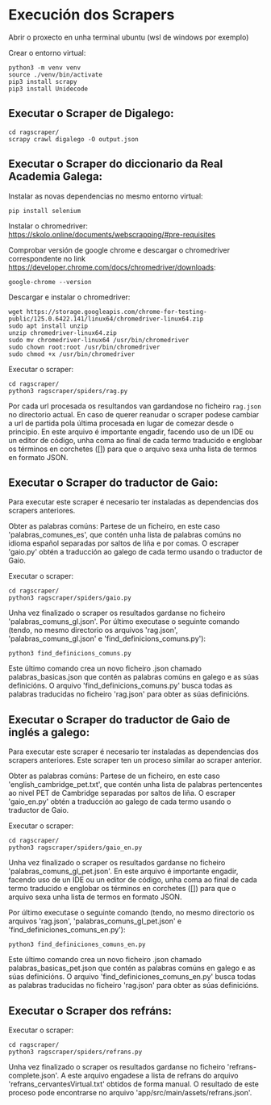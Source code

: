 # Execución dos Scrapers

Abrir o proxecto en unha terminal ubuntu (wsl de windows por exemplo)

Crear o entorno virtual:
```
python3 -m venv venv
source ./venv/bin/activate
pip3 install scrapy
pip3 install Unidecode
```

## Executar o Scraper de Digalego:
```
cd ragscraper/
scrapy crawl digalego -O output.json
```

## Executar o Scraper do diccionario da Real Academia Galega:

Instalar as novas dependencias no mesmo entorno virtual:
```
pip install selenium
```

Instalar o chromedriver: https://skolo.online/documents/webscrapping/#pre-requisites

Comprobar versión de google chrome e descargar o chromedriver correspondente no link https://developer.chrome.com/docs/chromedriver/downloads:
```
google-chrome --version
```

Descargar e instalar o chromedriver:
```
wget https://storage.googleapis.com/chrome-for-testing-public/125.0.6422.141/linux64/chromedriver-linux64.zip
sudo apt install unzip
unzip chromedriver-linux64.zip
sudo mv chromedriver-linux64 /usr/bin/chromedriver
sudo chown root:root /usr/bin/chromedriver
sudo chmod +x /usr/bin/chromedriver
```

Executar o scraper:
```
cd ragscraper/
python3 ragscraper/spiders/rag.py
```

Por cada url procesada os resultandos van gardandose no ficheiro `rag.json` no directorio actual. En caso de querer reanudar
o scraper podese cambiar a url de partida pola última procesada en lugar de comezar desde o principio. En este arquivo é importante engadir, 
facendo uso de un IDE ou un editor de código, unha coma ao final de cada termo traducido e englobar os términos en corchetes ([]) para que o arquivo sexa unha lista de termos en formato JSON.

## Executar o Scraper do traductor de Gaio:

Para executar este scraper é necesario ter instaladas as dependencias dos scrapers anteriores.

Obter as palabras comúns:
Partese de un ficheiro, en este caso 'palabras_comunes_es', que contén unha lista de palabras comúns
no idioma español separadas por saltos de liña e por comas. O escraper 'gaio.py' obtén a traducción ao galego
de cada termo usando o traductor de Gaio.

Executar o scraper:
```
cd ragscraper/
python3 ragscraper/spiders/gaio.py
```

Unha vez finalizado o scraper os resultados gardanse no ficheiro 'palabras_comuns_gl.json'.
Por último executase o seguinte comando (tendo, no mesmo directorio os arquivos 'rag.json', 'palabras_comuns_gl.json' e 'find_definicions_comuns.py'):
```
python3 find_definicions_comuns.py
```
Este último comando crea un novo ficheiro .json chamado palabras_basicas.json que contén as palabras comúns en galego e as súas definicións.
O arquivo 'find_definicions_comuns.py' busca todas as palabras traducidas no ficheiro 'rag.json' para obter as súas definicións.

## Executar o Scraper do traductor de Gaio de inglés a galego:

Para executar este scraper é necesario ter instaladas as dependencias dos scrapers anteriores. Este scraper ten un proceso similar ao scraper anterior.

Obter as palabras comúns:
Partese de un ficheiro, en este caso 'english_cambridge_pet.txt', que contén unha lista de palabras pertencentes ao nivel PET
de Cambridge separadas por saltos de liña. O escraper 'gaio_en.py' obtén a traducción ao galego de cada termo usando o traductor de Gaio.

Executar o scraper:
```
cd ragscraper/
python3 ragscraper/spiders/gaio_en.py
```

Unha vez finalizado o scraper os resultados gardanse no ficheiro 'palabras_comuns_gl_pet.json'. En este arquivo é importante engadir, facendo uso de un IDE ou un
editor de código, unha coma ao final de cada termo traducido e englobar os términos en corchetes ([]) para que o arquivo sexa unha lista de termos en formato JSON.

Por último executase o seguinte comando (tendo, no mesmo directorio os arquivos 'rag.json', 'palabras_comuns_gl_pet.json' e 'find_definiciones_comuns_en.py'):
```
python3 find_definiciones_comuns_en.py
```
Este último comando crea un novo ficheiro .json chamado palabras_basicas_pet.json que contén as palabras comúns en galego e as súas definicións.
O arquivo 'find_definiciones_comuns_en.py' busca todas as palabras traducidas no ficheiro 'rag.json' para obter as súas definicións.

## Executar o Scraper dos refráns:
Executar o scraper:
```
cd ragscraper/
python3 ragscraper/spiders/refrans.py
```

Unha vez finalizado o scraper os resultados gardanse no ficheiro 'refrans-complete.json'. A este arquivo engadese a lista de refrans do arquivo 'refrans_cervantesVirtual.txt'
obtidos de forma manual. O resultado de este proceso pode encontrarse no arquivo 'app/src/main/assets/refrans.json'.
